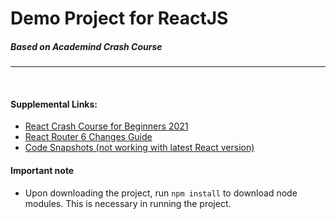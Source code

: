# Demo Project for ReactJS
##### Based on Academind Crash Course
******
<br>

#### **Supplemental Links:**
- [React Crash Course for Beginners 2021](https://youtu.be/Dorf8i6lCuk)
- [React Router 6 Changes Guide](https://youtu.be/zEQiNFAwDGo)
- [Code Snapshots (not working with latest React version)](https://github.com/academind/react-complete-guide-code/tree/zz-reactjs-summary/code)

#### **Important note**
- Upon downloading the project, run `npm install` to download node modules. This is necessary in running the project.
